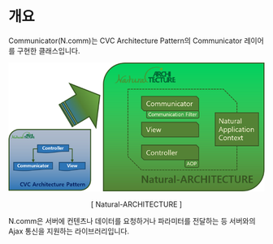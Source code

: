 개요
===

Communicator(N.comm)는 CVC Architecture Pattern의 Communicator 레이어를 구현한 클래스입니다.

![](images/intr/pic4.png)
<center>[ Natural-ARCHITECTURE ]</center>

N.comm은 서버에 컨텐츠나 데이터를 요청하거나 파라미터를 전달하는 등 서버와의 Ajax 통신을 지원하는 라이브러리입니다.